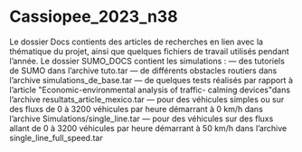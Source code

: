 # Cassiopee_2023_n38

Le dossier Docs contients des articles de recherches en lien avec la thématique du projet, ainsi
que quelques fichiers de travail utilisés pendant l’année.
Le dossier SUMO_DOCS contient les simulations :
— des tutoriels de SUMO dans l’archive tuto.tar
— de différents obstacles routiers dans l’archive simulations_de_base.tar
— de quelques tests réalisés par rapport à l’article "Economic-environmental analysis of traffic-
calming devices"dans l’archive resultats_article_mexico.tar
— pour des véhicules simples ou sur des fluxs de 0 à 3200 véhicules par heure démarrant à 0
km/h dans l’archive Simulations/single_line.tar
— pour des véhicules sur des fluxs allant de 0 à 3200 véhicules par heure démarrant à 50 km/h
dans l’archive single_line_full_speed.tar